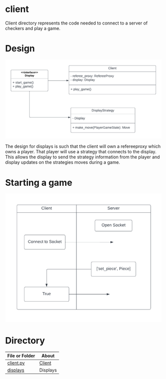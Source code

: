 # client

Client directory represents the code needed to connect to a server of checkers
and play a game.

# Design

![Fig client_directory_design.png](./../../resources/UML_diagrams/client_directory_design.png)

The design for displays is such that the client will own a refereeproxy which
owns a player. That player will use a strategy that connects to the display. 
This allows the display to send the strategy information from the player and 
display updates on the strategies moves during a game.

# Starting a game

![](./resources/swimlane_diagrams/start_game_communication.png)

# Directory 
| File or Folder | About |
| ---            | ---   |
| [client.py](./client.py) | [Client](./client.py) |
| [displays](./displays/README.md) | Displays